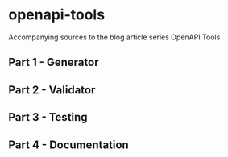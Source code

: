 # openapi-tools
Accompanying sources to the blog article series OpenAPI Tools

## Part 1 - Generator

## Part 2 - Validator

## Part 3 - Testing
    
## Part 4 - Documentation
